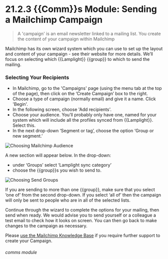 # 21.2.3 {{Comm}}s Module: Sending a Mailchimp Campaign

> A 'campaign' is an email newsletter linked to a mailing list. You create the content of your campaign within Mailchimp





Mailchimp has its own wizard system which you can use to set up the layout and content of your campaign - see their website for more details. We’ll focus on selecting which {{Lamplight}} {{group}} to which to send the mailing.

### Selecting Your Recipients

- In Mailchimp, go to the  'Campaigns' page (using the menu tab at the top of the page), then click on the ‘Create Campaign’ box to the right.
- Choose a type of campaign (normally email) and give it a name. Click 'Begin'.
- In the following screen, choose 'Add recipients'.
- Choose your audience.  You’ll probably only have one, named for your system which will include all the profiles synced from {{Lamplight}}. Select this.
- In the next drop-down ‘Segment or tag’, choose the option ‘Group or new segment.’

![Choosing Mailchimp Audience](21.2.3a.png)

A new section will appear below.  In the drop-down: 
- under ‘Groups’ select ‘Lamplight sync category’ 
- choose the {{group}}s you wish to send to.

![Choosing Send Groups](21.2.3b.png)

If you are sending to more than one {{group}}, make sure that you select ‘one of’ from the second drop-down. If you select ‘all of’ then the campaign will only be sent to people who are in all of the selected lists.

Continue through the wizard to complete the options for your mailing, then send when ready.  We would advise you to send yourself or a colleague a test email to check how it looks on screen. You can then go back to make changes to the campaign as necessary. 

Please [use the Mailchimp Knowledge Base](https://us1.admin.mailchimp.com/support/) if you require further support to create your Campaign.


###### comms module

